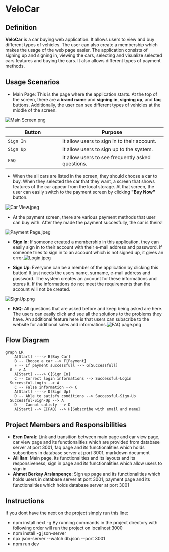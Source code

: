 
# VeloCar
## Definition
**VeloCar** is a car buying web application. It allows users to view and buy different types of vehicles. The user can also create a membership which makes the usage of the web page easier. The application consists of signing up and signing in, viewing the cars, selecting and visualize selected cars features and buying the cars. It also allows different types of payment methods.

## Usage Scenarios
* Main Page: This is the page where the application starts. At the top of the screen, there are **a brand name** and **signing in**, **signing up**, and **faq** buttons. Additionally, the user can see different types of vehicles at the middle of the screen.

![Main Screen.png](https://i.ibb.co/5hkVfkS/2024-05-29-15-50-47-Greenshot.png)

 |Button                         |Purpose					|
|-------------------------------|-----------------------------|
|`Sign In			`|It allow users to sign in to their account.|
|`Sign Up			`|It allow users to sign up to the system.
|`FAQ			        `|It allow users to see frequently asked questions.

*  When the all cars are listed in the screen, they should choose a car to buy. When they selected the car that they want, a screen that shows features of the car appear from the local storage. At that screen, the user can easily switch to the payment screen by clicking **"Buy Now"** button.


![Car View.jpeg](https://i.ibb.co/3vZFZsk/2024-05-29-15-52-26-Greenshot.png)

* At the payment screen, there are various payment methods that user can buy with. After they made the payment succesfully, the car is theirs!

  
![Payment Page.jpeg](https://i.ibb.co/dD1KRzw/2024-05-29-15-52-30-Greenshot.png%22%20alt=%222024-05-29-15-52-30-Greenshot)

* **Sign In**: If someone created a membership in this application, they can easily sign in to their account with their e-mail address and password. If someone tries to sign in to an account which is not signed up, it gives an error.![Login.jpeg](https://i.ibb.co/P1pYbYz/2024-05-29-15-52-43-Greenshot.png)

* **Sign Up**: Everyone can be a member of the application by clicking this button! It just needs the users name, surname, e-mail address and password. The system creates an account for these informations and stores it. If the informations do not meet the requirements than the account will not be created.

 ![SignUp.png](https://i.ibb.co/Wg8CWYB/2024-05-29-15-52-47-Greenshot.png)

* **FAQ**: All questions that are asked before and keep being asked are here. The users can easily click and see all the solutions to the problems they have. An additional feature here is that users can subscribe to the website for additional sales and informations.![FAQ page.png](https://i.ibb.co/MnfzbkL/2024-05-29-15-52-51-Greenshot.png%22%20alt=%222024-05-29-15-52-51-Greenshot)

## Flow Diagram

```mermaid
graph LR
	A[Start] ----> B[Buy Car]
	B -- Choose a car --> F[Payment]
	F -- If payment successfull --> G[Successfull]
  G --> A
	A[Start] ----> C[Sign In]
	C -- Correct login informations --> Successful-Login
  Successful-Login --> A
	C -- False information --> C
	A[Start] ----> D[Sign Up]
	D -- Able to satisfy conditions --> Successful-Sign-Up
  Successful-Sign-Up --> A
	D -- Cannot satisfy --> D
	A[Start] --> E[FAQ] --> H[Subscribe with email and name]
```
## Project Members and Responsibilities

 - **Eren Darak**: Link and transition between main page and car view page, car view page and its functionalities which are provided from database server at port 3001, faq page and its functionalities which holds subscribers in database server at port 3001, markdown document
 - **Ali İlan**: Main page, its functionalities and its layouts and its responsiveness, sign in page and its functionalities which allow users to sign in
 - **Ahmet Berkay Arslanpençe**: Sign up page and its functionalities which holds users in database server at port 3001, payment page and its functionalities which holds database server at port 3001

## Instructions
If you dont have the next on the project simply run this line:
- npm install next -g
By running commands in the project directory with following order will run the project on localhost:3000
- npm install -g json-server
- npx json-server --watch db.json --port 3001
- npm run dev
